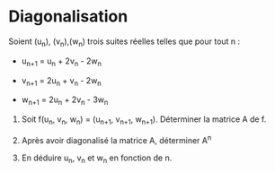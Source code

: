 <!SLIDE >
# Diagonalisation

Soient (u<sub>n</sub>), (v<sub>n</sub>),(w<sub>n</sub>) trois suites réelles telles que pour tout n :

 - u<sub>n+1</sub> = u<sub>n</sub> + 2v<sub>n</sub> - 2w<sub>n</sub>

 - v<sub>n+1</sub> = 2u<sub>n</sub> + v<sub>n</sub> - 2w<sub>n</sub>

 - w<sub>n+1</sub> = 2u<sub>n</sub> + 2v<sub>n</sub> - 3w<sub>n</sub>

 1. Soit f(u<sub>n</sub>, v<sub>n</sub>, w<sub>n</sub>) = (u<sub>n+1</sub>, v<sub>n+1</sub>, w<sub>n+1</sub>). Déterminer la matrice A de f.

 2. Après avoir diagonalisé la matrice A, déterminer A<sup>n</sup>

 3. En déduire u<sub>n</sub>, v<sub>n</sub> et w<sub>n</sub> en fonction de n.